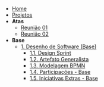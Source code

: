 <!-- docs/_sidebar.md -->

- [Home](./)
- [Projetos](./Projeto/Projeto.md)
- **Atas**
  - [Reunião 01](./Base/Atas/Reuniao01.md)
  - [Reunião 02](./Base/Atas/Reuniao02.md)
- **Base**
  - [1. Desenho de Software (Base)](./Base/1.Base.md)
    - [1.1. Design Sprint](./Base/1.1.DesignSprint.md)
    - [1.2. Artefato Generalista](./Base/1.2.ArtefatoGeneralista.md)
    - [1.3. Modelagem BPMN](./Base/1.3.ModelagemBPMN.md)
    - [1.4. Participações - Base](./Base/1.4.ParticipacoesBase.md)
    - [1.5. Iniciativas Extras - Base](./Base/1.5.IniciativasExtras.md)
